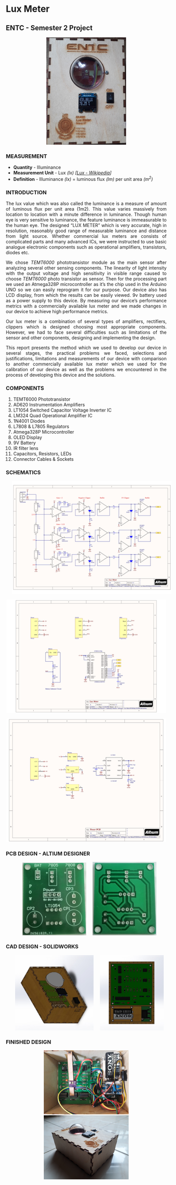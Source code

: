 # Lux Meter

## ENTC -  Semester 2 Project

<center><img src="pics/lux_meter.jpg" alt="drawing" width="250"/></center>

### __MEASUREMENT__

* **Quantity** - Illuminance
* **Measurement Unit**   - Lux _(lx)_ _[[Lux - Wikipedia](https://en.wikipedia.org/wiki/Lux)]_ 
* **Definition** - Illuminance _(lx)_ = luminous flux _(lm)_ per unit area _(m<sup>2</sup>)_</center>

### __INTRODUCTION__

<div align="justify"> 
The lux value which was also called the luminance is a measure of amount of luminous flux per unit area (1m2). This value varies massively from location to location with a minute difference in luminance. Though human eye is very sensitive to luminance, the feature luminance is immeasurable to the human eye. The designed “LUX METER” which is very accurate, high in resolution, reasonably good range of measurable luminance and distance from light source. Whether commercial lux meters are consists of complicated parts and many advanced ICs, we were instructed to use basic analogue electronic components such as operational amplifiers, transistors, diodes etc.</div>
<p></p>
<div align="justify"> 
We chose <i>TEMT6000</i> phototransistor module as the main sensor after analyzing several other sensing components. The linearity of light intensity with the output voltage and high sensitivity in visible range caused to choose <i>TEMT6000</i> photo transistor as sensor. Then for the processing part we used an Atmega328P microcontroller as it’s the chip used in the Arduino UNO so we can easily reprogram it for our purpose. Our device also has LCD display, from which the results can be easily viewed. 9v battery used as a power supply to this device. By measuring our device’s performance metrics with a commercially available lux meter and we made changes in our device to achieve high performance metrics.</div>
<p></p>
<div align="justify"> 
Our lux meter is a combination of several types of amplifiers, rectifiers, clippers which is designed choosing most appropriate components. However, we had to face several difficulties such as limitations of the sensor and other components, designing and implementing the design.</div>
<p></p>
<div align="justify"> 
This report presents the method which we used to develop our device in several stages, the practical problems we faced, selections and justifications, limitations and measurements of our device with comparison to another commercially available lux meter which we used for the calibration of our device as well as the problems we encountered in the process of developing this device and the solutions.</div>


### __COMPONENTS__

1. TEMT6000 Phototransistor
2. AD620 Instrumentation Amplifiers
3. LT1054 Switched Capacitor Voltage Inverter IC
4. LM324 Quad Operational Amplifier IC
5. 1N4001 Diodes
6. L7808 & L7805 Regulators
7. Atmega328P Microcontroller
8. OLED Display
9. 9V Battery
10. IR filter lens
11. Capacitors, Resistors, LEDs
12. Connector Cables & Sockets

### __SCHEMATICS__

<center><img src="pics/SCH1.jpg" alt="drawing" width="500" hspace="20"/></center>
<p></p>
<center><img src="pics/SCH2.jpg" alt="drawing" width="500"/></center>
<p></p>
<center><img src="pics/SCH3.jpg" alt="drawing" width="500"/></center>


### __PCB DESIGN__ - ALTIUM DESIGNER

<center><img src="pics/PCB1.jpg" alt="drawing" width="200" hspace="20"/><img src="pics/PCB2.jpg" alt="drawing" width="200"/></center>

### __CAD DESIGN__ - SOLIDWORKS

<center><img src="pics/CAD1.jpg" alt="drawing" height="235" hspace="20"/><img src="pics/CAD2.jpg" alt="drawing" width="200"/></center>

### __FINISHED DESIGN__

<center><img src="pics/INT1.jpg" alt="drawing" height="200" hspace="20"/><img src="pics/INT2.jpg" alt="drawing" height="200"/></center>